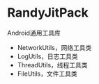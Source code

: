 # RandyJitPack
Android通用工具库
- NetworkUtils，网络工具类
- LogUtils，日志工具类
- ThreadUtils，线程工具类
- FileUtils，文件工具类

